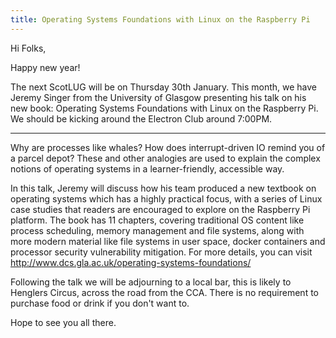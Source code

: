```yaml
---
title: Operating Systems Foundations with Linux on the Raspberry Pi
---
```


Hi Folks,

Happy new year!

The next ScotLUG will be on Thursday 30th January. This month, we have Jeremy Singer from the University of Glasgow presenting his talk on his new book: Operating Systems Foundations with Linux on the Raspberry Pi. We should be kicking around the Electron Club around 7:00PM.

---

Why are processes like whales? How does interrupt-driven IO remind you of a parcel depot? These and other analogies are used to explain the complex notions of operating systems in a learner-friendly, accessible way.

In this talk, Jeremy will discuss how his team produced a new textbook on operating systems which has a highly practical focus, with a series of Linux case studies that readers are encouraged to explore on the Raspberry Pi platform. The book has 11 chapters, covering traditional OS content like process scheduling, memory management and file systems, along with more modern material like file systems in user space, docker containers and processor security vulnerability mitigation. For more details, you can visit http://www.dcs.gla.ac.uk/operating-systems-foundations/

Following the talk we will be adjourning to a local bar, this is likely to Henglers Circus, across the road from the CCA. There is no requirement to purchase food or drink if you don't want to.

Hope to see you all there.
